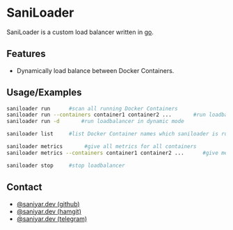 # SaniLoader

SaniLoader is a custom load balancer written in [go](https://go.dev/).

## Features

- Dynamically load balance between Docker Containers.

## Usage/Examples

```bash
saniloader run      #scan all running Docker Containers
saniloader run --containers container1 container2 ...       #run loadbalancer for container1, container2, ...
saniloader run -d       #run loadbalancer in dynamic mode

saniloader list     #list Docker Container names which saniloader is running on

saniloader metrics       #give all metrics for all containers
saniloader metrics --containers container1 container2 ...      #give metrics for container1, contianer2, ...

saniloader stop     #stop loadbalancer
```

## Contact

- [@saniyar.dev (github)](https://github.com/saniyar-dev)
- [@saniyar.dev (hamgit)](https://hamgit.ir/saniyar.dev)
- [@saniyar.dev (telegram)](https://t.me/saniyar_dev)
